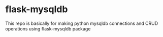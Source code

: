 # flask-mysqldb
This repo is basically for making python mysqldb connections and CRUD operations using flask-mysqldb package
